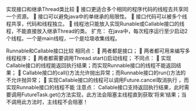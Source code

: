 实现接口和继承Thread类比较
	接口更适合多个相同的程序代码的线程去共享同一个资源。
	接口可以避免java中的单继承的局限性。
	接口代码可以被多个线程共享，代码和线程独立。
	线程池只能放入实现Runable或Callable接口的线程，不能直接放入继承Thread的类。
扩充：
在java中，每次程序运行至少启动2个线程。一个是main线程，一个是垃圾收集线程。

Runnable和Callable接口比较
相同点：
	两者都是接口；
	两者都可用来编写多线程程序；
	两者都需要调用Thread.start()启动线程；
不同点：
	实现Callable接口的线程能返回执行结果；而实现Runnable接口的线程不能返回结果；
	Callable接口的call()方法允许抛出异常；而Runnable接口的run()方法的不允许抛异常；
	实现Callable接口的线程可以调用Future.cancel取消执行 ，而实现Runnable接口的线程不能
注意点：
Callable接口支持返回执行结果，此时需要调用FutureTask.get()方法实现，此方法会阻塞主线程直到获取‘将来’结果；当不调用此方法时，主线程不会阻塞！
